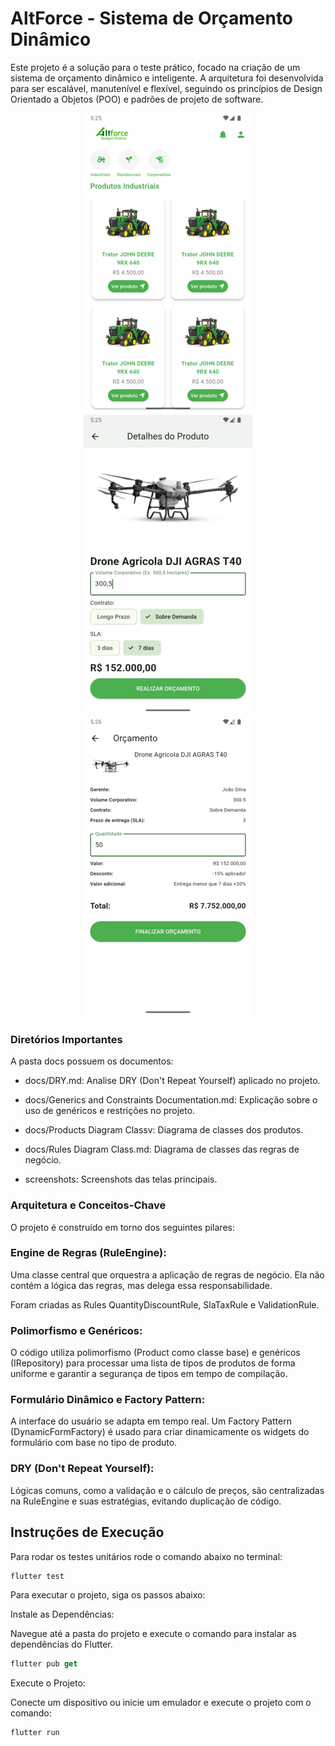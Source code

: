 # AltForce - Sistema de Orçamento Dinâmico

Este projeto é a solução para o teste prático, focado na criação de um sistema 
de orçamento dinâmico e inteligente. A arquitetura foi desenvolvida para ser escalável, 
manutenível e flexível, seguindo os princípios de Design Orientado a Objetos (POO) e padrões 
de projeto de software.

<p align='center'>
    <img src="https://raw.githubusercontent.com/d-apps/altforce_budget_module/refs/heads/main/screenshots/1.png" />
    <img src="https://raw.githubusercontent.com/d-apps/altforce_budget_module/refs/heads/main/screenshots/2.png" />
    <img src="https://raw.githubusercontent.com/d-apps/altforce_budget_module/refs/heads/main/screenshots/3.png" />
</p>

### Diretórios Importantes

A pasta docs possuem os documentos:

- docs/DRY.md: Analise DRY (Don't Repeat Yourself) aplicado no projeto.
- docs/Generics and Constraints Documentation.md: Explicação sobre o uso de genéricos e restrições no projeto.
- docs/Products Diagram Classv: Diagrama de classes dos produtos.
- docs/Rules Diagram Class.md: Diagrama de classes das regras de negócio.

- screenshots: Screenshots das telas principais.


### Arquitetura e Conceitos-Chave

O projeto é construído em torno dos seguintes pilares:

### Engine de Regras (RuleEngine): 

Uma classe central que orquestra a aplicação de regras de negócio. Ela não contém a lógica das 
regras, mas delega essa responsabilidade.

Foram criadas as Rules QuantityDiscountRule, SlaTaxRule e ValidationRule.

### Polimorfismo e Genéricos: 

O código utiliza polimorfismo (Product como classe base) e 
genéricos (IRepository<T>) para processar uma lista de tipos de produtos de forma uniforme 
e garantir a segurança de tipos em tempo de compilação.

### Formulário Dinâmico e Factory Pattern: 

A interface do usuário se adapta em tempo real. 
Um Factory Pattern (DynamicFormFactory) é usado para criar dinamicamente os widgets do 
formulário com base no tipo de produto.

### DRY (Don't Repeat Yourself): 

Lógicas comuns, como a validação e o cálculo de preços, 
são centralizadas na RuleEngine e suas estratégias, evitando duplicação de código.

## Instruções de Execução

Para rodar os testes unitários rode o comando abaixo no terminal:

```dart
flutter test
```

Para executar o projeto, siga os passos abaixo:

Instale as Dependências:

Navegue até a pasta do projeto e execute o comando para instalar as dependências do Flutter.

```dart
flutter pub get
```

Execute o Projeto:

Conecte um dispositivo ou inicie um emulador e execute o projeto com o comando:

```dart
flutter run
```